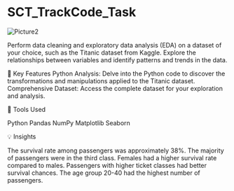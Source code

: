 # SCT_TrackCode_Task



![Picture2](https://github.com/user-attachments/assets/fd19a6cc-2d6e-4e7c-bc91-1c179ac54c5f)





Perform data cleaning and exploratory data analysis (EDA) on a dataset of your choice, such as the Titanic dataset from Kaggle. Explore the relationships between variables and identify patterns and trends in the data.


🚀 Key Features 
Python Analysis: Delve into the Python code to discover the transformations and manipulations applied to the Titanic dataset.
Comprehensive Dataset: Access the complete dataset for your exploration and analysis.

🧰 Tools Used

Python
Pandas
NumPy
Matplotlib
Seaborn

💡 Insights

The survival rate among passengers was approximately 38%.
The majority of passengers were in the third class.
Females had a higher survival rate compared to males.
Passengers with higher ticket classes had better survival chances.
The age group 20-40 had the highest number of passengers.



